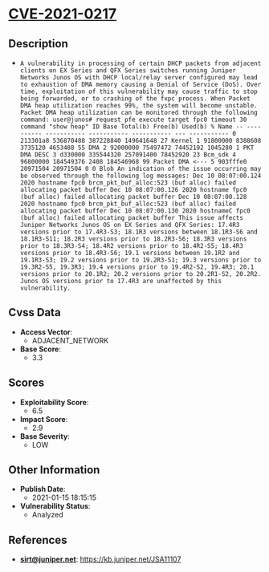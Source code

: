 
# [CVE-2021-0217](https://kb.juniper.net/JSA11107)

## Description

- `A vulnerability in processing of certain DHCP packets from adjacent clients on EX Series and QFX Series switches running Juniper Networks Junos OS with DHCP local/relay server configured may lead to exhaustion of DMA memory causing a Denial of Service (DoS). Over time, exploitation of this vulnerability may cause traffic to stop being forwarded, or to crashing of the fxpc process. When Packet DMA heap utilization reaches 99%, the system will become unstable. Packet DMA heap utilization can be monitored through the following command: user@junos# request pfe execute target fpc0 timeout 30 command "show heap" ID Base Total(b) Free(b) Used(b) % Name -- ---------- ----------- ----------- ----------- --- ----------- 0 213301a8 536870488 387228840 149641648 27 Kernel 1 91800000 8388608 3735120 4653488 55 DMA 2 92000000 75497472 74452192 1045280 1 PKT DMA DESC 3 d330000 335544320 257091400 78452920 23 Bcm_sdk 4 96800000 184549376 2408 184546968 99 Packet DMA <--- 5 903fffe0 20971504 20971504 0 0 Blob An indication of the issue occurring may be observed through the following log messages: Dec 10 08:07:00.124 2020 hostname fpc0 brcm_pkt_buf_alloc:523 (buf alloc) failed allocating packet buffer Dec 10 08:07:00.126 2020 hostname fpc0 (buf alloc) failed allocating packet buffer Dec 10 08:07:00.128 2020 hostname fpc0 brcm_pkt_buf_alloc:523 (buf alloc) failed allocating packet buffer Dec 10 08:07:00.130 2020 hostnameC fpc0 (buf alloc) failed allocating packet buffer This issue affects Juniper Networks Junos OS on EX Series and QFX Series: 17.4R3 versions prior to 17.4R3-S3; 18.1R3 versions between 18.1R3-S6 and 18.1R3-S11; 18.2R3 versions prior to 18.2R3-S6; 18.3R3 versions prior to 18.3R3-S4; 18.4R2 versions prior to 18.4R2-S5; 18.4R3 versions prior to 18.4R3-S6; 19.1 versions between 19.1R2 and 19.1R3-S3; 19.2 versions prior to 19.2R3-S1; 19.3 versions prior to 19.3R2-S5, 19.3R3; 19.4 versions prior to 19.4R2-S2, 19.4R3; 20.1 versions prior to 20.1R2; 20.2 versions prior to 20.2R1-S2, 20.2R2. Junos OS versions prior to 17.4R3 are unaffected by this vulnerability.`

## Cvss Data

- **Access Vector**:
  - ADJACENT_NETWORK
- **Base Score**:
  - 3.3

## Scores

- **Exploitability Score**:
  - 6.5
- **Impact Score**:
  - 2.9
- **Base Severity**:
  - LOW

## Other Information

- **Publish Date**:
  - 2021-01-15 18:15:15
- **Vulnerability Status**:
  - Analyzed

## References

- **sirt@juniper.net**: https://kb.juniper.net/JSA11107
